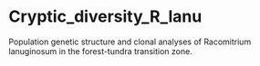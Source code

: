 # Cryptic_diversity_R_lanu
Population genetic structure and clonal analyses of Racomitrium lanuginosum in the forest-tundra transition zone.
